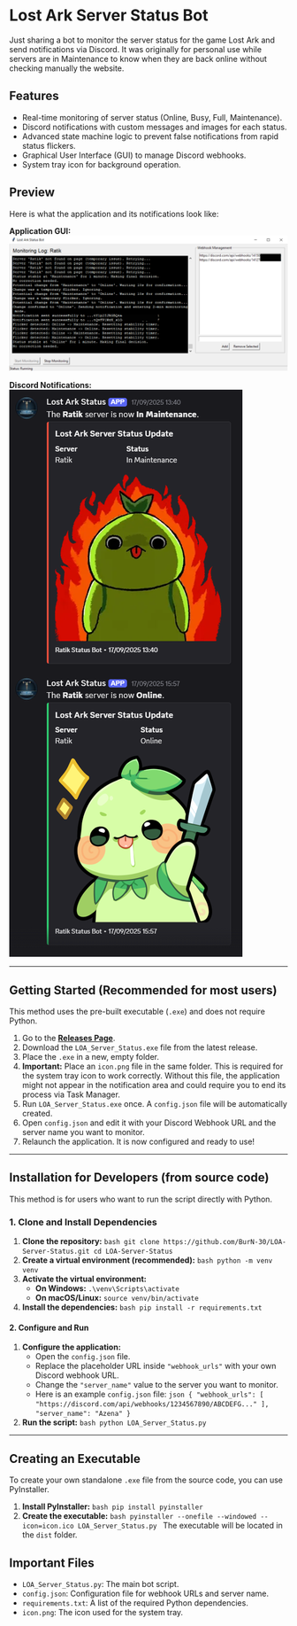 # Lost Ark Server Status Bot

Just sharing a bot to monitor the server status for the game Lost Ark and send notifications via Discord.
It was originally for personal use while servers are in Maintenance to know when they are back online without checking manually the website.

## Features

* Real-time monitoring of server status (Online, Busy, Full, Maintenance).
* Discord notifications with custom messages and images for each status.
* Advanced state machine logic to prevent false notifications from rapid status flickers.
* Graphical User Interface (GUI) to manage Discord webhooks.
* System tray icon for background operation.

## Preview

Here is what the application and its notifications look like:

**Application GUI:**
![Application GUI](./screenshots/gui_screenshot.png)

**Discord Notifications:**
![Discord Notifications](./screenshots/discord_notifications.png)

---

## Getting Started (Recommended for most users)

This method uses the pre-built executable (`.exe`) and does not require Python.

1. Go to the [**Releases Page**](https://github.com/BurN-30/LOA-Server-Status/releases).
2. Download the `LOA_Server_Status.exe` file from the latest release.
3. Place the `.exe` in a new, empty folder.
4. **Important:** Place an `icon.png` file in the same folder. This is required for the system tray icon to work correctly. Without this file, the application might not appear in the notification area and could require you to end its process via Task Manager.
5. Run `LOA_Server_Status.exe` once. A `config.json` file will be automatically created.
6. Open `config.json` and edit it with your Discord Webhook URL and the server name you want to monitor.
7. Relaunch the application. It is now configured and ready to use!

---

## Installation for Developers (from source code)

This method is for users who want to run the script directly with Python.

### 1. Clone and Install Dependencies

1. **Clone the repository:**
        ```bash
    git clone https://github.com/BurN-30/LOA-Server-Status.git
    cd LOA-Server-Status
        ```
2. **Create a virtual environment (recommended):**
        ```bash
    python -m venv venv
        ```
3. **Activate the virtual environment:**
    * **On Windows:** `.\venv\Scripts\activate`
    * **On macOS/Linux:** `source venv/bin/activate`
4. **Install the dependencies:**
        ```bash
    pip install -r requirements.txt
        ```

#### 2. Configure and Run

1. **Configure the application:**
    * Open the `config.json` file.
    * Replace the placeholder URL inside `"webhook_urls"` with your own Discord webhook URL.
    * Change the `"server_name"` value to the server you want to monitor.
    * Here is an example `config.json` file:
            ```json
        {
            "webhook_urls": [
                "https://discord.com/api/webhooks/1234567890/ABCDEFG..."
            ],
            "server_name": "Azena"
        }
            ```
2. **Run the script:**
        ```bash
    python LOA_Server_Status.py
        ```

---

## Creating an Executable

To create your own standalone `.exe` file from the source code, you can use PyInstaller.

1. **Install PyInstaller:**
        ```bash
        pip install pyinstaller
        ```
2. **Create the executable:**
        ```bash
    pyinstaller --onefile --windowed --icon=icon.ico LOA_Server_Status.py
        ```
    The executable will be located in the `dist` folder.

## Important Files

* `LOA_Server_Status.py`: The main bot script.
* `config.json`: Configuration file for webhook URLs and server name.
* `requirements.txt`: A list of the required Python dependencies.
* `icon.png`: The icon used for the system tray.
